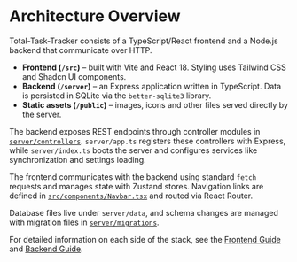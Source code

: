 # Architecture Overview

Total-Task-Tracker consists of a TypeScript/React frontend and a Node.js backend that communicate over HTTP.

- **Frontend (`/src`)** – built with Vite and React 18. Styling uses Tailwind CSS and Shadcn UI components.
- **Backend (`/server`)** – an Express application written in TypeScript. Data is persisted in SQLite via the `better-sqlite3` library.
- **Static assets (`/public`)** – images, icons and other files served directly by the server.

The backend exposes REST endpoints through controller modules in [`server/controllers`](../server/controllers). `server/app.ts` registers these controllers with Express, while `server/index.ts` boots the server and configures services like synchronization and settings loading.

The frontend communicates with the backend using standard `fetch` requests and manages state with Zustand stores. Navigation links are defined in [`src/components/Navbar.tsx`](../src/components/Navbar.tsx) and routed via React Router.

Database files live under `server/data`, and schema changes are managed with migration files in [`server/migrations`](../server/migrations).

For detailed information on each side of the stack, see the [Frontend Guide](frontend.md) and [Backend Guide](backend.md).
